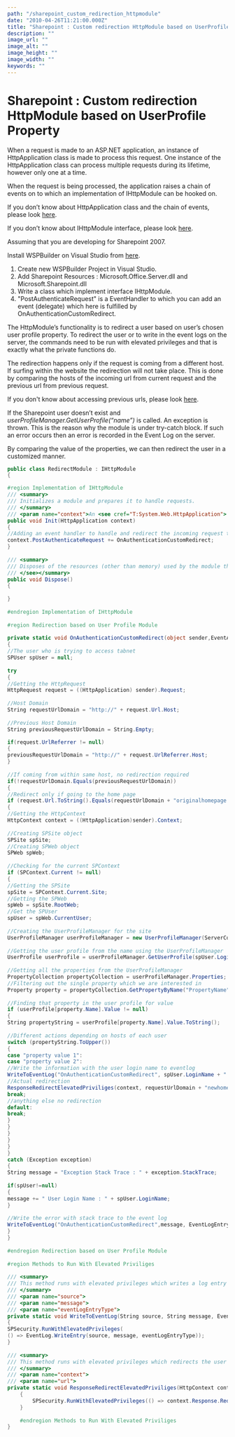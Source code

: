 ```yaml
---
path: "/sharepoint_custom_redirection_httpmodule"
date: "2010-04-26T11:21:00.000Z"
title: "Sharepoint : Custom redirection HttpModule based on UserProfile Property"
description: ""
image_url: ""
image_alt: ""
image_height: ""
image_width: ""
keywords: ""
---
```


# Sharepoint : Custom redirection HttpModule based on UserProfile Property

When a request is made to an ASP.NET application, an instance of HttpApplication class is made to process this request. One instance of the HttpApplication class can process multiple requests during its lifetime, however only one at a time.

When the request is being processed, the application raises a chain of events on to which an implementation of IHttpModule can be hooked on.

If you don’t know about HttpApplication class and the chain of events, please look [here](http://msdn.microsoft.com/en-us/library/system.web.httpapplication.aspx).

If you don’t know about IHttpModule interface, please look [here](http://msdn.microsoft.com/en-us/library/system.web.ihttpmodule.aspx).

Assuming that you are developing for Sharepoint 2007.

Install WSPBuilder on Visual Studio from [here](http://wspbuilder.codeplex.com/).

1. Create new WSPBuilder Project in Visual Studio.
2. Add Sharepoint Resources : Microsoft.Office.Server.dll and Microsoft.Sharepoint.dll
3. Write a class which implement interface IHttpModule. 
4. "PostAuthenticateRequest" is a EventHandler to which you can add an event (delegate) which here is fulfilled by OnAuthenticationCustomRedirect.

The HttpModule’s functionality is to redirect a user based on user’s chosen user profile property. To redirect the user or to write in the event logs on the server, the commands need to be run with elevated privileges and that is exactly what the private functions do.

The redirection happens only if the request is coming from a different host. If surfing within the website the redirection will not take place. This is done by comparing the hosts of the incoming url from current request and the previous url from previous request.

If you don't know about accessing previous urls, please look [here](http://msdn.microsoft.com/en-us/library/system.web.httprequest.urlreferrer.aspx).

If the Sharepoint user doesn’t exist and <i>userProfileManager.GetUserProfile(“name”)</i> is called. An exception is thrown. This is the reason why the module is under try-catch block. If such an error occurs then an error is recorded in the Event Log on the server.

By comparing the value of the properties, we can then redirect the user in a customized manner.

```cs
public class RedirectModule : IHttpModule
{

#region Implementation of IHttpModule
/// <summary>
/// Initializes a module and prepares it to handle requests.
/// </summary>
/// <param name="context">An <see cref="T:System.Web.HttpApplication"> that provides access to the methods, properties, and events common to all application objects within an ASP.NET application 
public void Init(HttpApplication context)
{
//Adding an event handler to handle and redirect the incoming request to corresponding address
context.PostAuthenticateRequest += OnAuthenticationCustomRedirect;
}
 
/// <summary>
/// Disposes of the resources (other than memory) used by the module that implements <see cref="T:System.Web.IHttpModule">.
/// </see></summary>
public void Dispose()
{
 
}
 
#endregion Implementation of IHttpModule
 
#region Redirection based on User Profile Module
 
private static void OnAuthenticationCustomRedirect(object sender,EventArgs eventArgs)
{
//The user who is trying to access tabnet
SPUser spUser = null;
 
try
{
//Getting the HttpRequest
HttpRequest request = ((HttpApplication) sender).Request;
 
//Host Domain
String requestUrlDomain = "http://" + request.Url.Host;
 
//Previous Host Domain
String previousRequestUrlDomain = String.Empty;

if(request.UrlReferrer != null)
{
previousRequestUrlDomain = "http://" + request.UrlReferrer.Host;
}
 
//If coming from within same host, no redirection required
if(!requestUrlDomain.Equals(previousRequestUrlDomain))
{
//Redirect only if going to the home page
if (request.Url.ToString().Equals(requestUrlDomain + "originalhomepage.aspx"))
{
//Getting the HttpContext
HttpContext context = ((HttpApplication)sender).Context;
 
//Creating SPSite object
SPSite spSite;
//Creating SPWeb object
SPWeb spWeb;
 
//Checking for the current SPContext
if (SPContext.Current != null)
{
//Getting the SPSite
spSite = SPContext.Current.Site;
//Getting the SPWeb
spWeb = spSite.RootWeb;
//Get the SPUser
spUser = spWeb.CurrentUser;
 
//Creating the UserProfileManager for the site
UserProfileManager userProfileManager = new UserProfileManager(ServerContext.GetContext(spSite));
 
//Getting the user profile from the name using the UserProfileManager
UserProfile userProfile = userProfileManager.GetUserProfile(spUser.LoginName);
 
//Getting all the properties from the UserProfileManager
PropertyCollection propertyCollection = userProfileManager.Properties;
//Filtering out the single property which we are interested in
Property property = propertyCollection.GetPropertyByName("PropertyName");
 
//Finding that property in the user profile for value
if (userProfile[property.Name].Value != null)
{
String propertyString = userProfile[property.Name].Value.ToString();
 
//Different actions depending on hosts of each user
switch (propertyString.ToUpper())
{
case "property value 1":
case "property value 2":
//Write the information with the user login name to eventlog
WriteToEventLog("OnAuthenticationCustomRedirect", spUser.LoginName + " has been redirected",EventLogEntryType.Information);
//Actual redirection
ResponseRedirectElevatedPriviliges(context, requestUrlDomain + "newhomepage.aspx");
break;
//anything else no redirection
default:
break;
}
}
}
}
}
}
catch (Exception exception)
{
String message = "Exception Stack Trace : " + exception.StackTrace;
 
if(spUser!=null)
{
message += " User Login Name : " + spUser.LoginName;
}
 
//Write the error with stack trace to the event log
WriteToEventLog("OnAuthenticationCustomRedirect",message, EventLogEntryType.Error);
}
}
 
#endregion Redirection based on User Profile Module
 
#region Methods to Run With Elevated Priviliges
 
/// <summary>
/// This method runs with elevated privileges which writes a log entry to eventlog
/// </summary>
/// <param name="source">
/// <param name="message">
/// <param name="eventLogEntryType">
private static void WriteToEventLog(String source, String message, EventLogEntryType eventLogEntryType)
{
SPSecurity.RunWithElevatedPrivileges(
() => EventLog.WriteEntry(source, message, eventLogEntryType));
}
 
/// <summary>
/// This method runs with elevated privileges which redirects the user to the new URL via the response.
/// </summary>
/// <param name="context">
/// <param name="url">    
private static void ResponseRedirectElevatedPriviliges(HttpContext context,String url)
    {
        SPSecurity.RunWithElevatedPrivileges(() => context.Response.Redirect(url, false));
    }
 
    #endregion Methods to Run With Elevated Priviliges
}
```
